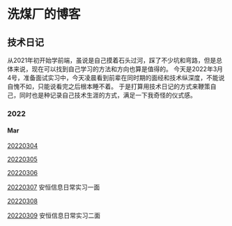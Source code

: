 # 洗煤厂的博客



## 技术日记
  从2021年初开始学前端，虽说是自己摸着石头过河，踩了不少坑和弯路，但是总体来说，现在可以找到自己学习的方法和方向也算是值得的。
今天是2022年3月4号，准备面试实习中，今天凌晨看到前辈在同时期的面经和技术纵深度，不能说自愧不如，只能说看完之后根本睡不着。
于是打算用技术日记的方式来鞭策自己，同时也是种记录自己技术生涯的方式，满足一下我奇怪的仪式感。

### 2022
#### Mar

[20220304](https://github.com/4may-mcx/Blog/issues/1)

[20220305](https://github.com/4may-mcx/Blog/issues/2)

[20220306](https://github.com/4may-mcx/Blog/issues/3)

[20220307](https://github.com/4may-mcx/Blog/issues/4)    安恒信息日常实习一面

[20220308](https://github.com/4may-mcx/Blog/issues/5)

[20220309](https://github.com/4may-mcx/Blog/issues/6)    安恒信息日常实习二面
